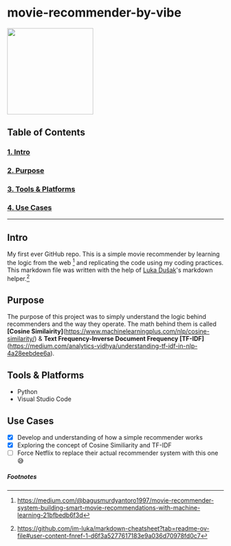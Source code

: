 # movie-recommender-by-vibe

<img src = "https://github.com/ViBe-68/movie-recommender-by-vibe/assets/65676824/aeca6e45-2627-4a42-a2a3-d0cd9cdcaca7" width = "200"/>

## Table of Contents
### [1. Intro](#intro)
### [2. Purpose](#purpose)
### [3. Tools & Platforms](#Tools-&-Platforms-Used)
### [4. Use Cases](#Use-Cases)
---

## Intro

My first ever GitHub repo. This is a simple movie recommender by learning the logic from the web [^1] and replicating the code using my coding practices. This markdown file was written with the help of [Luka Dušak](https://github.com/im-luka)'s markdown helper.[^2]

## Purpose
The purpose of this project was to simply understand the logic behind recommenders and the way they operate. The math behind them is called **[Cosine Similairity]**(https://www.machinelearningplus.com/nlp/cosine-similarity/) & **Text Frequency-Inverse Document Frequency [TF-IDF]**(https://medium.com/analytics-vidhya/understanding-tf-idf-in-nlp-4a28eebdee6a).

## Tools & Platforms
+ Python 
+ Visual Studio Code

## Use Cases
- [x] Develop and understanding of how a simple recommender works
- [x] Exploring the concept of Cosine Similiarity and TF-IDF
- [ ] Force Netflix to replace their actual recommender system with this one 😅

##### Footnotes
[^1]: https://medium.com/@bagusmurdyantoro1997/movie-recommender-system-building-smart-movie-recommendations-with-machine-learning-21bfbedb6f3d
[^2]: https://github.com/im-luka/markdown-cheatsheet?tab=readme-ov-file#user-content-fnref-1-d6f3a5277617183e9a036d70978fd0c7
